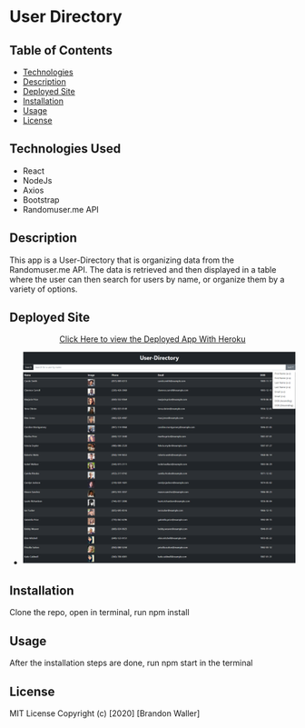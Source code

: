 # User Directory

## Table of Contents
  - [Technologies](#technologies-used)
  - [Description](#description)
  - [Deployed Site](#deployed-Site)
  - [Installation](#installation)
  - [Usage](#usage)
  - [License](#license)

## Technologies Used
  - React
  - NodeJs
  - Axios
  - Bootstrap
  - Randomuser.me API
## Description
This app is a User-Directory that is organizing data from the Randomuser.me API. The data is retrieved and then displayed in a table where the user can then search for users by name, or organize them by a variety of options.

## Deployed Site

<div align="center">
    <a href="https://user-directory-homework-123.herokuapp.com/">Click Here to view the Deployed App With Heroku
    </a>
</div>

- ![Home](src\assets\user-directory-screenshot-home.png)


## Installation 
Clone the repo, open in terminal, run npm install

## Usage
After the installation steps are done, run npm start in the terminal

## License
MIT License
Copyright (c) [2020] [Brandon Waller]

